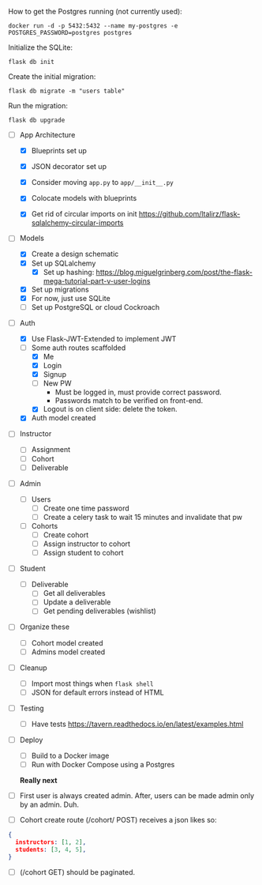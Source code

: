 How to get the Postgres running (not currently used):

```
docker run -d -p 5432:5432 --name my-postgres -e POSTGRES_PASSWORD=postgres postgres
```

Initialize the SQLite:

```
flask db init
```
Create the initial migration:
```
flask db migrate -m "users table"
```
Run the migration:
```
flask db upgrade
```

- [ ] App Architecture
  - [x] Blueprints set up
  - [x] JSON decorator set up
  - [x] Consider moving `app.py` to `app/__init__.py`
  - [x] Colocate models with blueprints
  - [x] Get rid of circular imports on init https://github.com/ltalirz/flask-sqlalchemy-circular-imports


- [ ] Models
  - [x] Create a design schematic
  - [x] Set up SQLalchemy
    - [x] Set up hashing: https://blog.miguelgrinberg.com/post/the-flask-mega-tutorial-part-v-user-logins
  - [x] Set up migrations
  - [x] For now, just use SQLite
  - [ ] Set up PostgreSQL or cloud Cockroach

- [ ] Auth
  - [x] Use Flask-JWT-Extended to implement JWT
  - [ ] Some auth routes scaffolded
    - [x] Me
    - [x] Login
    - [x] Signup
    - [ ] New PW
      - Must be logged in, must provide correct password.
      - Passwords match to be verified on front-end.
    - [x] Logout is on client side: delete the token.
  - [x] Auth model created

- [ ] Instructor
  - [ ] Assignment
  - [ ] Cohort
  - [ ] Deliverable

- [ ] Admin
  - [ ] Users
    - [ ] Create one time password
    - [ ] Create a celery task to wait 15 minutes and invalidate that pw
  - [ ] Cohorts
    - [ ] Create cohort
    - [ ] Assign instructor to cohort
    - [ ] Assign student to cohort

- [ ] Student
  - [ ] Deliverable
    - [ ] Get all deliverables
    - [ ] Update a deliverable
    - [ ] Get pending deliverables (wishlist)

- [ ] Organize these
  - [ ] Cohort model created
  - [ ] Admins model created

- [ ] Cleanup
  - [ ] Import most things when `flask shell`
  - [ ] JSON for default errors instead of HTML

- [ ] Testing
  - [ ] Have tests https://tavern.readthedocs.io/en/latest/examples.html

- [ ] Deploy
  - [ ] Build to a Docker image
  - [ ] Run with Docker Compose using a Postgres

  **Really next** 

- [ ] First user is always created admin. After, users can be made
  admin only by an admin. Duh.
- [ ] Cohort create route (/cohort/ POST) receives a json likes so:
```json
{
  instructors: [1, 2],
  students: [3, 4, 5],
}
```
- [ ] (/cohort GET) should be paginated.